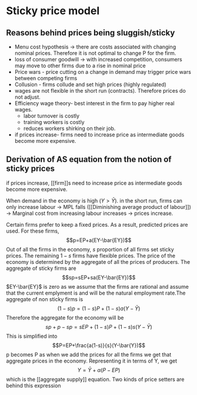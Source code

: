 # Sticky price model

## Reasons behind prices being sluggish/sticky
 - Menu cost hypothesis → there are costs associated with changing nominal prices. Therefore it is not optimal to change P for the firm.
 - loss of consumer goodwill → with increased competition, consumers may move to other firms due to a rise in nominal price
- Price wars - price cutting on a change in demand may trigger price wars between competing firms
- Collusion - firms collude and set high prices (highly regulated)
- wages are not flexible in the short run (contracts). Therefore prices do not adjust.
- Efficiency wage theory- best interest in the firm to pay higher real wages.
	- labor turnover is costly
	- training workers is costly
	- reduces workers shirking on their job.
- if prices increase- firms need to increase price as intermediate goods become more expensive.


## Derivation of AS equation from the notion of sticky prices

if prices increase, [[firm]]s need to increase price as intermediate goods become more expensive.

When demand in the economy is high $(Y>\bar{Y})$. in the short run, firms can only increase labour    -> MPL falls ([[Diminishing average product of labour]]) -> Marginal cost from increasing labour increases -> prices increase. 

Certain firms prefer to keep a fixed prices. As a result, predicted prices are used. For these firms,$$p=EP+a(EY-\bar{EY})$$ Out of all the firms in the economy, $s$ proportion of all firms set sticky prices. The remaining $1-s$ firms have flexible prices. The price of the economy is determined by the aggregate of all the prices of producers. The aggregate of sticky firms are $$sp=sEP+sa(EY-\bar{EY})$$$EY-\bar{EY}$ is zero as we assume that the firms are rational and assume that the current emplyment is and will be the natural employment rate.The aggregate of non sticky firms is $$(1-s)p=(1-s)P+(1-s)a(Y-\bar{Y})$$
Therefore the aggregate for the economy will be $$sp+p-sp=sEP+(1-s)P+(1-s)s(Y-\bar{Y})$$
This is simplified into $$P=EP+\frac{a(1-s)}{s}(Y-\bar{Y})$$p becomes P as when we add the prices for all the firms we get that aggregate prices in the economy. Representing it in terms of Y, we get $$Y=\bar{Y}+\alpha(P-EP)$$which is the [[aggregate supply]] equation. Two kinds of price setters are behind this expression


